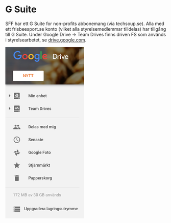 # G Suite

SFF har ett G Suite for non-profits abbonemang (via techsoup.se). Alla med ett frisbeesport.se konto (vilket alla styrelsemedlemmar tilldelas) har tillgång till G Suite. Under Google Drive -> Team Drives finns driven FS som används i styrelsearbetet, se [drive.google.com](https://drive.google.com).

![gsuite](./media/google_drive.png "google_drive")

